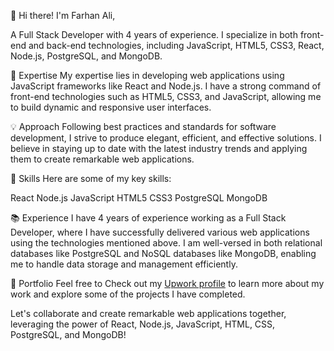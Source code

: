 👋 Hi there! I'm Farhan Ali, 

A Full Stack Developer with 4 years of experience. I specialize in both front-end and back-end technologies, including JavaScript, HTML5, CSS3, React, Node.js, PostgreSQL, and MongoDB.

🌟 Expertise
My expertise lies in developing web applications using JavaScript frameworks like React and Node.js. I have a strong command of front-end technologies such as HTML5, CSS3, and JavaScript, allowing me to build dynamic and responsive user interfaces.

💡 Approach
Following best practices and standards for software development, I strive to produce elegant, efficient, and effective solutions. I believe in staying up to date with the latest industry trends and applying them to create remarkable web applications.

🔧 Skills
Here are some of my key skills:

React
Node.js
JavaScript
HTML5
CSS3
PostgreSQL
MongoDB

📚 Experience
I have 4 years of experience working as a Full Stack Developer, where I have successfully delivered various web applications using the technologies mentioned above. I am well-versed in both relational databases like PostgreSQL and NoSQL databases like MongoDB, enabling me to handle data storage and management efficiently.

💼 Portfolio
Feel free to Check out my [Upwork profile]([https://www.upwork.com/freelancers/~01db8ace83de24616c]) to learn more about my work and explore some of the projects I have completed.

Let's collaborate and create remarkable web applications together, leveraging the power of React, Node.js, JavaScript, HTML, CSS, PostgreSQL, and MongoDB!
